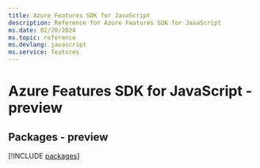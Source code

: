 ```yaml
---
title: Azure Features SDK for JavaScript
description: Reference for Azure Features SDK for JavaScript
ms.date: 02/20/2024
ms.topic: reference
ms.devlang: javascript
ms.service: features
---
```

# Azure Features SDK for JavaScript - preview
## Packages - preview
[!INCLUDE [packages](features-index.md)]